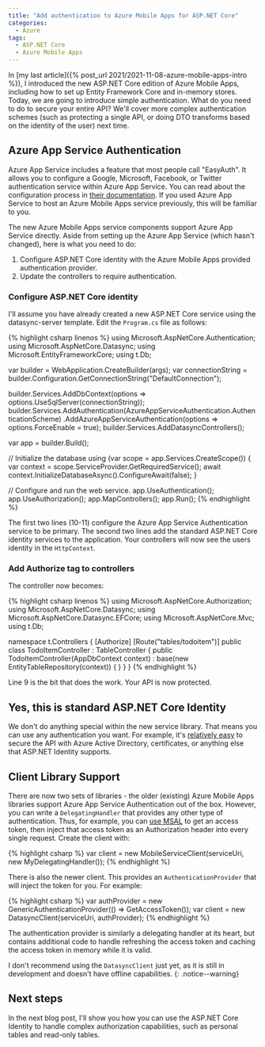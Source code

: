 ```yaml
---
title: "Add authentication to Azure Mobile Apps for ASP.NET Core"
categories:
  - Azure
tags:
  - ASP.NET Core
  - Azure Mobile Apps
---
```


In [my last article]({% post_url 2021/2021-11-08-azure-mobile-apps-intro %}), I introduced the new ASP.NET Core edition of Azure Mobile Apps, including how to set up Entity Framework Core and in-memory stores.  Today, we are going to introduce simple authentication.  What do you need to do to secure your entire API?  We'll cover more complex authentication schemes (such as protecting a single API, or doing DTO transforms based on the identity of the user) next time.

## Azure App Service Authentication

Azure App Service includes a feature that most people call "EasyAuth".  It allows you to configure a Google, Microsoft, Facebook, or Twitter authentication service within Azure App Service.  You can read about the configuration process in [their documentation](https://docs.microsoft.com/azure/app-service/overview-authentication-authorization).  If you used Azure App Service to host an Azure Mobile Apps service previously, this will be familiar to you.

The new Azure Mobile Apps service components support Azure App Service directly.  Aside from setting up the Azure App Service (which hasn't changed), here is what you need to do:

1. Configure ASP.NET Core identity with the Azure Mobile Apps provided authentication provider.
2. Update the controllers to require authentication.

### Configure ASP.NET Core identity

I'll assume you have already created a new ASP.NET Core service using the datasync-server template.  Edit the `Program.cs` file as follows:

{% highlight csharp linenos %}
using Microsoft.AspNetCore.Authentication;
using Microsoft.AspNetCore.Datasync;
using Microsoft.EntityFrameworkCore;
using t.Db;

var builder = WebApplication.CreateBuilder(args);
var connectionString = builder.Configuration.GetConnectionString("DefaultConnection");

builder.Services.AddDbContext<AppDbContext>(options => options.UseSqlServer(connectionString));
builder.Services.AddAuthentication(AzureAppServiceAuthentication.AuthenticationScheme)
    .AddAzureAppServiceAuthentication(options => options.ForceEnable = true);
builder.Services.AddDatasyncControllers();

var app = builder.Build();

// Initialize the database
using (var scope = app.Services.CreateScope())
{
    var context = scope.ServiceProvider.GetRequiredService<AppDbContext>();
    await context.InitializeDatabaseAsync().ConfigureAwait(false);
}

// Configure and run the web service.
app.UseAuthentication();
app.UseAuthorization();
app.MapControllers();
app.Run();
{% endhighlight %}

The first two lines (10-11) configure the Azure App Service Authentication service to be primary.  The second two lines add the standard ASP.NET Core identity services to the application.  Your controllers will now see the users identity in the `HttpContext`.

### Add Authorize tag to controllers

The controller now becomes:

{% highlight csharp linenos %}
using Microsoft.AspNetCore.Authorization;
using Microsoft.AspNetCore.Datasync;
using Microsoft.AspNetCore.Datasync.EFCore;
using Microsoft.AspNetCore.Mvc;
using t.Db;

namespace t.Controllers
{
    [Authorize]
    [Route("tables/todoitem")]
    public class TodoItemController : TableController<TodoItem>
    {
        public TodoItemController(AppDbContext context)
            : base(new EntityTableRepository<TodoItem>(context))
        {
        }
    }
}
{% endhighlight %}

Line 9 is the bit that does the work.  Your API is now protected.

## Yes, this is standard ASP.NET Core Identity

We don't do anything special within the new service library. That means you can use any authentication you want.  For example, it's [relatively easy](https://docs.microsoft.com/aspnet/core/security/authentication/?view=aspnetcore-6.0) to secure the API with Azure Active Directory, certificates, or anything else that ASP.NET Identity supports.

## Client Library Support

There are now two sets of libraries - the older (existing) Azure Mobile Apps libraries support Azure App Service Authentication out of the box.  However, you can write a `DelegatingHandler` that provides any other type of authentication. Thus, for example, you can [use MSAL](https://thewissen.io/implementing-msal-authentication-in-xamarin-forms/) to get an access token, then inject that access token as an Authorization header into every single request. Create the client with:

{% highlight csharp %}
var client = new MobileServiceClient(serviceUri, new MyDelegatingHandler());
{% endhighlight %}

There is also the newer client.  This provides an `AuthenticationProvider` that will inject the token for you.  For example:

{% highlight csharp %}
var authProvider = new GenericAuthenticationProvider(() => GetAccessToken());
var client = new DatasyncClient(serviceUri, authProvider);
{% endhighlight %}

The authentication provider is similarly a delegating handler at its heart, but contains additional code to handle refreshing the access token and caching the access token in memory while it is valid.

I don't recommend using the `DatasyncClient` just yet, as it is still in development and doesn't have offline capabilities.
{: .notice--warning}

## Next steps

In the next blog post, I'll show you how you can use the ASP.NET Core Identity to handle complex authorization capabilities, such as personal tables and read-only tables.
